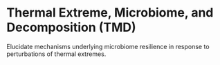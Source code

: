 # Thermal Extreme, Microbiome, and Decomposition (TMD)

Elucidate mechanisms underlying microbiome resilience in response to perturbations of thermal extremes.
